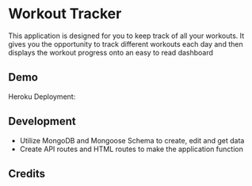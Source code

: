 # Workout Tracker

This application is designed for you to keep track of all your workouts. It gives you the opportunity to track different workouts each day and then displays the workout progress onto an easy to read dashboard


## Demo
Heroku Deployment:


## Development
* Utilize MongoDB and Mongoose Schema to create, edit and get data
* Create API routes and HTML routes to make the application function

## Credits


